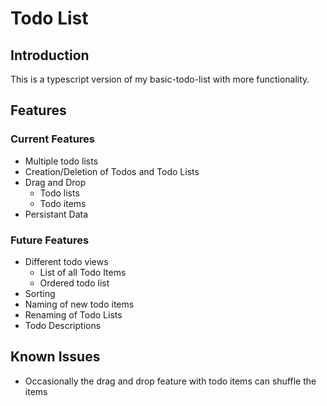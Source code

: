 # Todo List

## Introduction
This is a typescript version of my basic-todo-list with more functionality.

## Features
### Current Features
* Multiple todo lists
* Creation/Deletion of Todos and Todo Lists
* Drag and Drop
  * Todo lists
  * Todo items
* Persistant Data

### Future Features
* Different todo views
  * List of all Todo Items
  * Ordered todo list
* Sorting
* Naming of new todo items
* Renaming of Todo Lists
* Todo Descriptions


## Known Issues
* Occasionally the drag and drop feature with todo items can shuffle the items
